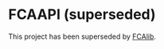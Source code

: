 # FCAAPI (superseded)

This project has been superseded by [FCAlib](https://github.com/julianmendez/fcalib).


